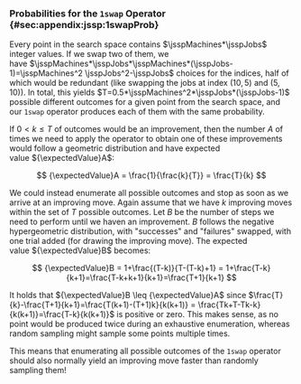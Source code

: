 ### Probabilities for the `1swap` Operator {#sec:appendix:jssp:1swapProb}

Every point in the search space contains&nbsp;$\jsspMachines*\jsspJobs$ integer values.
If we swap two of them, we have&nbsp;$\jsspMachines*\jsspJobs*\jsspMachines*(\jsspJobs-1)=\jsspMachines^2 \jsspJobs^2-\jsspJobs$ choices for the indices, half of which would be redundant (like swapping the jobs at index $(10,5)$ and $(5,10)$).
In total, this yields&nbsp;$T=0.5*\jsspMachines^2*\jsspJobs*(\jsspJobs-1)$ possible different outcomes for a given point from the search space, and our `1swap` operator produces each of them with the same probability.

If $0<k\leq T$ of outcomes would be an improvement, then the number&nbsp;$A$ of times we need to apply the operator to obtain one of these improvements would follow a geometric distribution and have expected value&nbsp;${\expectedValue}A$:

$$ {\expectedValue}A = \frac{1}{\frac{k}{T}} = \frac{T}{k} $$

We could instead enumerate all possible outcomes and stop as soon as we arrive at an improving move.
Again assume that we have $k$&nbsp;improving moves within the set of $T$&nbsp;possible outcomes.
Let&nbsp;$B$ be the number of steps we need to perform until we haven an improvement.
$B$&nbsp;follows the negative hypergeometric distribution, with "successes" and "failures" swapped, with one trial added (for drawing the improving move).
The expected value&nbsp;${\expectedValue}B$ becomes:

$$ {\expectedValue}B = 1+\frac{(T-k)}{T-(T-k)+1} = 1+\frac{T-k}{k+1}=\frac{T-k+k+1}{k+1}=\frac{T+1}{k+1} $$ 

It holds that ${\expectedValue}B \leq {\expectedValue}A$ since $\frac{T}{k}-\frac{T+1}{k+1}=\frac{T(k+1)-(T+1)k}{k(k+1)} = \frac{Tk+T-Tk-k}{k(k+1)}=\frac{T-k}{k(k+1)}$ is positive or zero.
This makes sense, as no point would be produced twice during an exhaustive enumeration, whereas random sampling might sample some points multiple times.

This means that enumerating all possible outcomes of the `1swap` operator should also normally yield an improving move faster than randomly sampling them!
